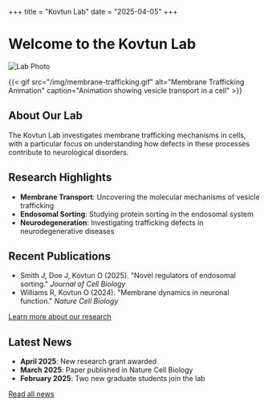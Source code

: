 +++
title = "Kovtun Lab"
date = "2025-04-05"
+++

# Welcome to the Kovtun Lab

![Lab Photo](/img/lab-photo.jpg)

{{< gif src="/img/membrane-trafficking.gif" alt="Membrane Trafficking Animation" caption="Animation showing vesicle transport in a cell" >}}

## About Our Lab

The Kovtun Lab investigates membrane trafficking mechanisms in cells, with a particular focus on understanding how defects in these processes contribute to neurological disorders.

## Research Highlights

- **Membrane Transport**: Uncovering the molecular mechanisms of vesicle trafficking
- **Endosomal Sorting**: Studying protein sorting in the endosomal system
- **Neurodegeneration**: Investigating trafficking defects in neurodegenerative diseases

## Recent Publications

- Smith J, Doe J, Kovtun O (2025). "Novel regulators of endosomal sorting." *Journal of Cell Biology*
- Williams R, Kovtun O (2024). "Membrane dynamics in neuronal function." *Nature Cell Biology*

[Learn more about our research](/research)

## Latest News

- **April 2025**: New research grant awarded
- **March 2025**: Paper published in Nature Cell Biology
- **February 2025**: Two new graduate students join the lab

[Read all news](/blog)